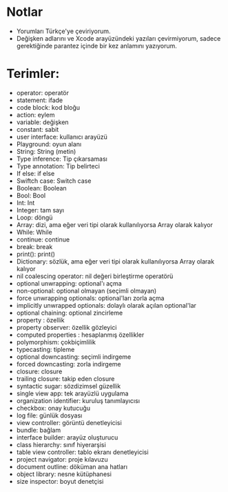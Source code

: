 # Notlar
+ Yorumları  Türkçe'ye çeviriyorum.
+ Değişken adlarını ve Xcode arayüzündeki yazıları çevirmiyorum, sadece gerektiğinde parantez içinde bir kez anlamını yazıyorum.

# Terimler:
+ operator: operatör
+ statement: ifade
+ code block: kod bloğu
+ action: eylem
+ variable: değişken
+ constant: sabit
+ user interface: kullanıcı arayüzü
+ Playground: oyun alanı
+ String: String (metin)
+ Type inference: Tip çıkarsaması
+ Type annotation: Tip belirteci
+ If else: if else
+ Swiftch case: Switch case
+ Boolean: Boolean
+ Bool: Bool
+ Int: Int
+ Integer: tam sayı
+ Loop: döngü
+ Array: dizi, ama eğer veri tipi olarak kullanılıyorsa Array olarak kalıyor
+ While: While
+ continue: continue
+ break: break
+ print(): print()
+ Dictionary: sözlük, ama eğer veri tipi olarak kullanılıyorsa Array olarak kalıyor
+ nil coalescing operator: nil değeri birleştirme operatörü
+ optional unwrapping: optional'ı açma
+ non-optional: optional olmayan (seçimli olmayan)
+ force unwrapping optionals: optional'ları zorla açma
+ implicitly unwrapped optionals: dolaylı olarak açılan optional'lar
+ optional chaining: optional zincirleme
+ property : özellik
+ property observer: özellik gözleyici
+ computed properties : hesaplanmış özellikler
+ polymorphism: çokbiçimlilik
+ typecasting: tipleme
+ optional downcasting: seçimli indirgeme
+ forced downcasting: zorla indirgeme
+ closure: closure
+ trailing closure: takip eden closure
+ syntactic sugar: sözdizimsel güzellik
+ single view app: tek arayüzlü uygulama
+ organization identifier: kuruluş tanımlayıcısı
+ checkbox: onay kutucuğu
+ log file: günlük dosyası
+ view controller: görüntü denetleyicisi
+ bundle: bağlam
+ interface builder: arayüz oluşturucu
+ class hierarchy: sınıf hiyerarşisi
+ table view controller: tablo ekranı denetleyicisi
+ project navigator: proje kılavuzu
+ document outline: döküman ana hatları
+ object library: nesne kütüphanesi
+ size inspector: boyut denetçisi
